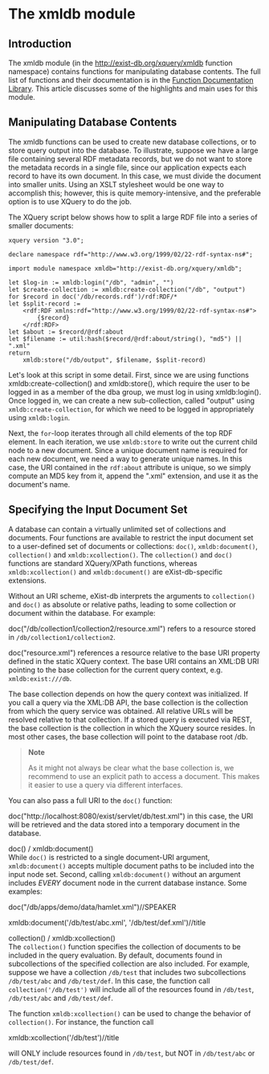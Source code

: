 # The xmldb module

## Introduction

The xmldb module (in the <http://exist-db.org/xquery/xmldb> function namespace) contains functions for manipulating database contents. The full list of functions and their documentation is in the [Function Documentation Library](/exist/apps/fundocs/view.html?uri=http://exist-db.org/xquery/xmldb&location=java:org.exist.xquery.functions.xmldb.XMLDBModule). This article discusses some of the highlights and main uses for this module.

## Manipulating Database Contents

The xmldb functions can be used to create new database collections, or to store query output into the database. To illustrate, suppose we have a large file containing several RDF metadata records, but we do not want to store the metadata records in a single file, since our application expects each record to have its own document. In this case, we must divide the document into smaller units. Using an XSLT stylesheet would be one way to accomplish this; however, this is quite memory-intensive, and the preferable option is to use XQuery to do the job.

The XQuery script below shows how to split a large RDF file into a series of smaller documents:

``` xquery
xquery version "3.0";

declare namespace rdf="http://www.w3.org/1999/02/22-rdf-syntax-ns#";

import module namespace xmldb="http://exist-db.org/xquery/xmldb";

let $log-in := xmldb:login("/db", "admin", "")
let $create-collection := xmldb:create-collection("/db", "output")
for $record in doc('/db/records.rdf')/rdf:RDF/*
let $split-record := 
    <rdf:RDF xmlns:rdf="http://www.w3.org/1999/02/22-rdf-syntax-ns#">
        {$record}
    </rdf:RDF>
let $about := $record/@rdf:about
let $filename := util:hash($record/@rdf:about/string(), "md5") || ".xml"
return
    xmldb:store("/db/output", $filename, $split-record)
```

Let's look at this script in some detail. First, since we are using functions xmldb:create-collection() and xmldb:store(), which require the user to be logged in as a member of the dba group, we must log in using xmldb:login(). Once logged in, we can create a new sub-collection, called "output" using `xmldb:create-collection`, for which we need to be logged in appropriately using `xmldb:login`.

Next, the `for`-loop iterates through all child elements of the top RDF element. In each iteration, we use `xmldb:store` to write out the current child node to a new document. Since a unique document name is required for each new document, we need a way to generate unique names. In this case, the URI contained in the `rdf:about` attribute is unique, so we simply compute an MD5 key from it, append the ".xml" extension, and use it as the document's name.

## Specifying the Input Document Set

A database can contain a virtually unlimited set of collections and documents. Four functions are available to restrict the input document set to a user-defined set of documents or collections: `doc()`, `xmldb:document()`, `collection()` and `xmldb:xcollection()`. The `collection()` and `doc()` functions are standard XQuery/XPath functions, whereas `xmldb:xcollection()` and `xmldb:document()` are eXist-db-specific extensions.

Without an URI scheme, eXist-db interprets the arguments to `collection()` and `doc()` as absolute or relative paths, leading to some collection or document within the database. For example:

doc("/db/collection1/collection2/resource.xml")
refers to a resource stored in `/db/collection1/collection2`.

doc("resource.xml")
references a resource relative to the base URI property defined in the static XQuery context. The base URI contains an XML:DB URI pointing to the base collection for the current query context, e.g. `xmldb:exist:///db`.

The base collection depends on how the query context was initialized. If you call a query via the XML:DB API, the base collection is the collection from which the query service was obtained. All relative URLs will be resolved relative to that collection. If a stored query is executed via REST, the base collection is the collection in which the XQuery source resides. In most other cases, the base collection will point to the database root /db.

> **Note**
>
> As it might not always be clear what the base collection is, we recommend to use an explicit path to access a document. This makes it easier to use a query via different interfaces.

You can also pass a full URI to the `doc()` function:

doc("http://localhost:8080/exist/servlet/db/test.xml")
in this case, the URI will be retrieved and the data stored into a temporary document in the database.

doc() /
xmldb:document()  
While `doc()` is restricted to a single document-URI argument, `xmldb:document()` accepts multiple document paths to be included into the input node set. Second, calling `xmldb:document()` without an argument includes *EVERY* document node in the current database instance. Some examples:

doc("/db/apps/demo/data/hamlet.xml")//SPEAKER

xmldb:document('/db/test/abc.xml', '/db/test/def.xml')//title

collection() /
xmldb:xcollection()  
The `collection()` function specifies the collection of documents to be included in the query evaluation. By default, documents found in subcollections of the specified collection are also included. For example, suppose we have a collection `/db/test` that includes two subcollections `/db/test/abc` and `/db/test/def`. In this case, the function call `collection('/db/test')` will include all of the resources found in `/db/test`, `/db/test/abc` and `/db/test/def`.

The function `xmldb:xcollection()` can be used to change the behavior of `collection()`. For instance, the function call

xmldb:xcollection('/db/test')//title

will ONLY include resources found in `/db/test`, but NOT in `/db/test/abc` or `/db/test/def`.
